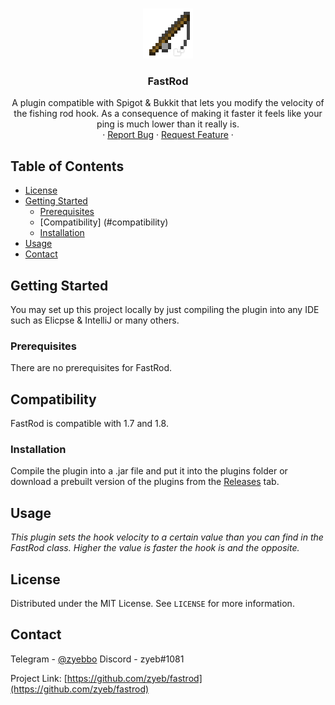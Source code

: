<!-- PROJECT LOGO -->
<br />
<p align="center">
  <a href="https://github.com/zyeb/fastrod">
    <img src="logo.png" alt="Logo" width="80" height="80">
  </a>

  <h3 align="center">FastRod</h3>

  <p align="center">
    A plugin compatible with Spigot & Bukkit that lets you modify the velocity of the fishing rod hook. As a consequence of making it faster it feels like your ping is much lower than it really is.
    <br />
    ·
    <a href="https://github.com/zyeb/fastrod/issues">Report Bug</a>
    ·
    <a href="https://github.com/zyeb/fastrod/issues">Request Feature</a>
    ·
  </p>
</p>

<!-- TABLE OF CONTENTS -->
## Table of Contents

* [License](#license)
* [Getting Started](#getting-started)
  * [Prerequisites](#prerequisites)
  * [Compatibility] (#compatibility)
  * [Installation](#installation)
* [Usage](#usage)
* [Contact](#contact)


<!-- GETTING STARTED -->
## Getting Started

You may set up this project locally by just compiling the plugin into any IDE such as Elicpse & IntelliJ or many others.

### Prerequisites

There are no prerequisites for FastRod.

<!-- COMPATIBILITY -->
## Compatibility

FastRod is compatible with 1.7 and 1.8.

### Installation

Compile the plugin into a .jar file and put it into the plugins folder or download a prebuilt version of the plugins from the <a href="https://github.com/zyeb/fastrod/releases">Releases</a> tab.

<!-- USAGE EXAMPLES -->
## Usage

_This plugin sets the hook velocity to a certain value than you can find in the FastRod class. Higher the value is faster the hook is and the opposite._

<!-- LICENSE -->
## License

Distributed under the MIT License. See `LICENSE` for more information.

<!-- CONTACT -->
## Contact

Telegram - [@zyebbo](https://t.me/zyebbo)
Discord - zyeb#1081

Project Link: [https://github.com/zyeb/fastrod](https://github.com/zyeb/fastrod)
